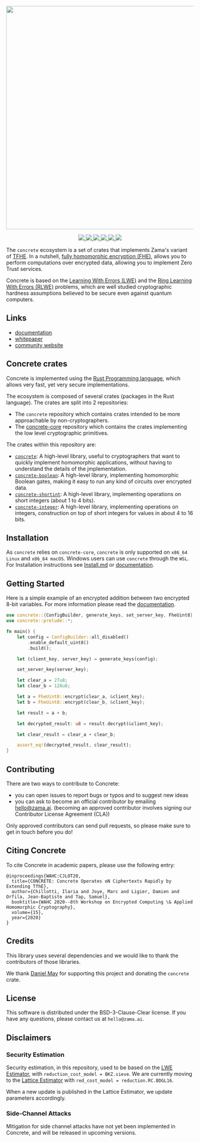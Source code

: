 <p align="center">
<!-- product name logo -->
  <img width=600 src="https://user-images.githubusercontent.com/5758427/177340641-f152edb7-1957-49a3-86ab-246774701aab.png">
</p>
<p align="center">
<!-- Version badge using shields.io -->
  <a href="https://github.com/zama-ai/concrete/releases">
    <img src="https://img.shields.io/github/v/release/zama-ai/concrete-ml?style=flat-square">
  </a>
<!-- Link to docs badge using shields.io -->
  <a href="https://docs.zama.ai/concrete">
    <img src="https://img.shields.io/badge/read-documentations-yellow?style=flat-square">
  </a>
<!-- Link to tutorials badge using shields.io -->
  <a href="https://docs.zama.ai/concrete/tutorials">
    <img src="https://img.shields.io/badge/tutorials-and%20demos-orange?style=flat-square">
  </a>
<!-- Community forum badge using shields.io -->
  <a href="https://community.zama.ai">
    <img src="https://img.shields.io/badge/community%20forum-online-brightgreen?style=flat-square">
  </a>
<!-- Open source badge using shields.io -->
  <a href="https://docs.zama.ai/concrete/developer/contributing">
    <img src="https://img.shields.io/badge/we're%20open%20source-contributing.md-blue?style=flat-square">
  </a>
<!-- Follow on twitter badge using shields.io -->
  <a href="https://twitter.com/zama_fhe">
    <img src="https://img.shields.io/twitter/follow/zama_fhe?color=blue&style=flat-square">
  </a>
</p>

The `concrete` ecosystem is a set of crates that implements Zama's variant of
[TFHE](https://eprint.iacr.org/2018/421.pdf). In a nutshell,
[fully homomorphic encryption (FHE)](https://en.wikipedia.org/wiki/Homomorphic_encryption), allows
you to perform computations over encrypted data, allowing you to implement Zero Trust services.

Concrete is based on the
[Learning With Errors (LWE)](https://cims.nyu.edu/~regev/papers/lwesurvey.pdf) and the
[Ring Learning With Errors (RLWE)](https://eprint.iacr.org/2012/230.pdf) problems, which are well
studied cryptographic hardness assumptions believed to be secure even against quantum computers.

## Links

- [documentation](https://docs.zama.ai/concrete/lib)
- [whitepaper](http://whitepaper.zama.ai)
- [community website](https://community.zama.ai)

## Concrete crates

Concrete is implemented using the [Rust Programming language](https://www.rust-lang.org/), which
allows very fast, yet very secure implementations.

The ecosystem is composed of several crates (packages in the Rust language).
The crates are split into 2 repositories:

- The `concrete` repository which contains crates intended to be more approachable by
non-cryptographers.
- The [concrete-core](https://github.com/zama-ai/concrete-core) repository which contains the crates
  implementing the low level cryptographic primitives.

The crates within this repository are:
- [`concrete`](concrete): A high-level library, useful to cryptographers that want to quickly
  implement homomorphic applications, without having to understand the details of the
  jmplementation.
- [`concrete-boolean`](concrete-boolean): A high-level library, implementing homomorphic Boolean gates, making it easy
  to run any kind of circuits over encrypted data.
- [`concrete-shortint`](concrete-shortint): A high-level library, implementing operations on short integers (about 1 to 4 bits).
- [`concrete-integer`](concrete-integer): A high-level library, implementing operations on integers, construction on top of short integers for values in about 4 to 16 bits.

## Installation

As `concrete` relies on `concrete-core`, `concrete` is only supported on `x86_64 Linux` and `x86_64 macOS`.
Windows users can use `concrete` through the `WSL`. For Installation instructions see [Install.md](INSTALL.md)
or [documentation](https://docs.zama.ai/concrete).

## Getting Started

Here is a simple example of an encrypted addition between two encrypted 8-bit variables. For more
information please read the [documentation](https://docs.zama.ai/concrete).

```rust
use concrete::{ConfigBuilder, generate_keys, set_server_key, FheUint8};
use concrete::prelude::*;

fn main() {
    let config = ConfigBuilder::all_disabled()
        .enable_default_uint8()
        .build();

    let (client_key, server_key) = generate_keys(config);

    set_server_key(server_key);

    let clear_a = 27u8;
    let clear_b = 128u8;

    let a = FheUint8::encrypt(clear_a, &client_key);
    let b = FheUint8::encrypt(clear_b, &client_key);

    let result = a + b;

    let decrypted_result: u8 = result.decrypt(&client_key);

    let clear_result = clear_a + clear_b;

    assert_eq!(decrypted_result, clear_result);
}
```

## Contributing

There are two ways to contribute to Concrete:

- you can open issues to report bugs or typos and to suggest new ideas
- you can ask to become an official contributor by emailing [hello@zama.ai](mailto:hello@zama.ai).
(becoming an approved contributor involves signing our Contributor License Agreement (CLA))

Only approved contributors can send pull requests, so please make sure to get in touch before you do!

## Citing Concrete

To cite Concrete in academic papers, please use the following entry:

```text
@inproceedings{WAHC:CJLOT20,
  title={CONCRETE: Concrete Operates oN Ciphertexts Rapidly by Extending TfhE},
  author={Chillotti, Ilaria and Joye, Marc and Ligier, Damien and Orfila, Jean-Baptiste and Tap, Samuel},
  booktitle={WAHC 2020--8th Workshop on Encrypted Computing \& Applied Homomorphic Cryptography},
  volume={15},
  year={2020}
}
```

## Credits

This library uses several dependencies and we would like to thank the contributors of those
libraries.

We thank [Daniel May](https://gitlab.com/danieljrmay) for supporting this project and donating the
`concrete` crate.

## License

This software is distributed under the BSD-3-Clause-Clear license. If you have any questions,
please contact us at `hello@zama.ai`.

## Disclaimers

### Security Estimation

Security estimation, in this repository, used to be based on
the [LWE Estimator](https://bitbucket.org/malb/lwe-estimator/src/master/),
with `reduction_cost_model = BKZ.sieve`.
We are currently moving to the [Lattice Estimator](https://github.com/malb/lattice-estimator)
with `red_cost_model = reduction.RC.BDGL16`.

When a new update is published in the Lattice Estimator, we update parameters accordingly.

### Side-Channel Attacks

Mitigation for side channel attacks have not yet been implemented in Concrete,
and will be released in upcoming versions.
